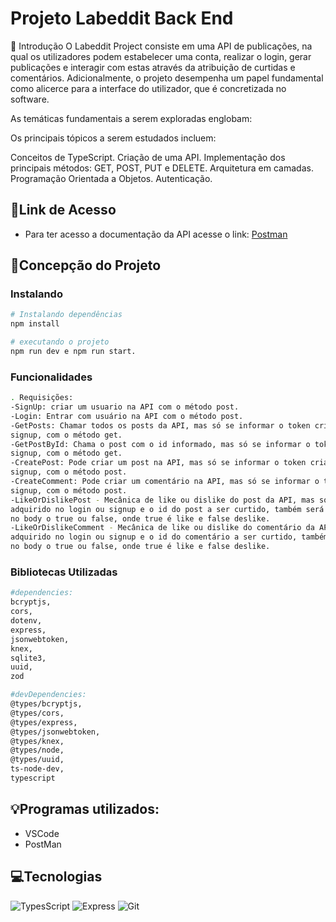 # **Projeto Labeddit Back End**

📖 Introdução
O Labeddit Project consiste em uma API de publicações, na qual os utilizadores podem estabelecer uma conta, realizar o login, gerar publicações e interagir com estas através da atribuição de curtidas e comentários. Adicionalmente, o projeto desempenha um papel fundamental como alicerce para a interface do utilizador, que é concretizada no software.

As temáticas fundamentais a serem exploradas englobam:

Os principais tópicos a serem estudados incluem:

Conceitos de TypeScript.
Criação de uma API.
Implementação dos principais métodos: GET, POST, PUT e DELETE.
Arquitetura em camadas.
Programação Orientada a Objetos.
Autenticação.

## 🔗Link de Acesso

- Para ter acesso a documentação da API acesse o link: [Postman](https://documenter.getpostman.com/view/26335727/2s9Xy6ooyD)


## 📄Concepção do Projeto

### Instalando

```bash
# Instalando dependências
npm install

# executando o projeto
npm run dev e npm run start.

```

### Funcionalidades

```bash
. Requisições:
-SignUp: criar um usuario na API com o método post.
-Login: Entrar com usuário na API com o método post.
-GetPosts: Chamar todos os posts da API, mas só se informar o token criado no login ou
signup, com o método get.
-GetPostById: Chama o post com o id informado, mas só se informar o token criado no login ou
signup, com o método get.
-CreatePost: Pode criar um post na API, mas só se informar o token criado no login ou
signup, com o método post.
-CreateComment: Pode criar um comentário na API, mas só se informar o token criado no login ou
signup, com o método post.
-LikeOrDislikePost - Mecânica de like ou dislike do post da API, mas só se for informado o token
adquirido no login ou signup e o id do post a ser curtido, também será necessário informar
no body o true ou false, onde true é like e false deslike.
-LikeOrDislikeComment - Mecânica de like ou dislike do comentário da API, mas só se for informado o token
adquirido no login ou signup e o id do comentário a ser curtido, também será necessário informar
no body o true ou false, onde true é like e false deslike.
```

### Bibliotecas Utilizadas

```bash
#dependencies:
bcryptjs,
cors,
dotenv,
express,
jsonwebtoken,
knex,
sqlite3,
uuid,
zod

#devDependencies:
@types/bcryptjs,
@types/cors,
@types/express,
@types/jsonwebtoken,
@types/knex,
@types/node,
@types/uuid,
ts-node-dev,
typescript

```

## 💡Programas utilizados:

- VSCode
- PostMan

## 💻Tecnologias

![TypesScript](https://img.shields.io/badge/TypeScript-1572B6?style=for-the-badge&logo=typescript&logoColor=white)
![Express](https://img.shields.io/badge/Express-f8f8ff?style=for-the-badge&logo=express&logoColor=black)
![Git](https://img.shields.io/badge/GIT-E44C30?style=for-the-badge&logo=git&logoColor=white)

